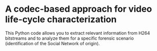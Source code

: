 # A codec-based approach for video life-cycle characterization

This Python code allows you to extract relevant information from H264 bitstreams and to analyze them for a specific forensic scenario (identification of the Social Network of origin). 